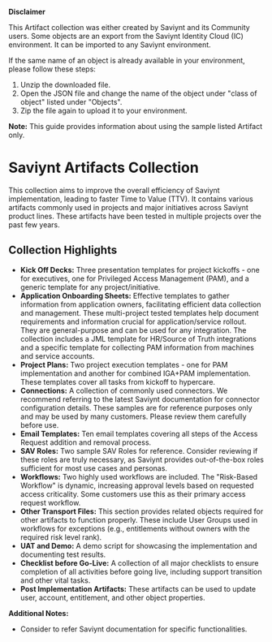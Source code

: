 **Disclaimer**

This Artifact collection was either created by Saviynt and its Community users. Some objects are an export from the Saviynt Identity Cloud (IC) environment. It can be imported to any Saviynt environment.

If the same name of an object is already available in your environment, please follow these steps:

1. Unzip the downloaded file.
2. Open the JSON file and change the name of the object under "class of object" listed under "Objects".
3. Zip the file again to upload it to your environment.

**Note:** This guide provides information about using the sample listed Artifact only.


# Saviynt Artifacts Collection

This collection aims to improve the overall efficiency of Saviynt implementation, leading to faster Time to Value (TTV). It contains various artifacts commonly used in projects and major initiatives across Saviynt product lines. These artifacts have been tested in multiple projects over the past few years.

## Collection Highlights

* **Kick Off Decks:** Three presentation templates for project kickoffs - one for executives, one for Privileged Access Management (PAM), and a generic template for any project/initiative.
* **Application Onboarding Sheets:** Effective templates to gather information from application owners, facilitating efficient data collection and management. These multi-project tested templates help document requirements and information crucial for application/service rollout. They are general-purpose and can be used for any integration. The collection includes a JML template for HR/Source of Truth integrations and a specific template for collecting PAM information from machines and service accounts.
* **Project Plans:** Two project execution templates - one for PAM implementation and another for combined IGA+PAM implementation. These templates cover all tasks from kickoff to hypercare.
* **Connections:** A collection of commonly used connectors. We recommend referring to the latest Saviynt documentation for connector configuration details. These samples are for reference purposes only and may be used by many customers. Please review them carefully before use.
* **Email Templates:** Ten email templates covering all steps of the Access Request addition and removal process.
* **SAV Roles:** Two sample SAV Roles for reference. Consider reviewing if these roles are truly necessary, as Saviynt provides out-of-the-box roles sufficient for most use cases and personas.
* **Workflows:** Two highly used workflows are included. The "Risk-Based Workflow" is dynamic, increasing approval levels based on requested access criticality. Some customers use this as their primary access request workflow.
* **Other Transport Files:** This section provides related objects required for other artifacts to function properly. These include User Groups used in workflows for exceptions (e.g., entitlements without owners with the required risk level rank).
* **UAT and Demo:** A demo script for showcasing the implementation and documenting test results.
* **Checklist before Go-Live:** A collection of all major checklists to ensure completion of all activities before going live, including support transition and other vital tasks.
* **Post Implementation Artifacts:** These artifacts can be used to update user, account, entitlement, and other object properties.

**Additional Notes:**

* Consider to refer Saviynt documentation for specific functionalities.